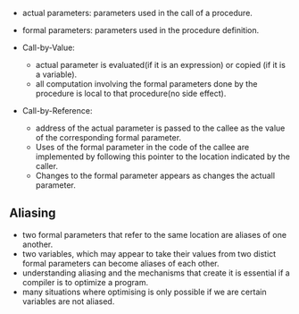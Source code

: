 - actual parameters: 
	parameters used in the call of a procedure.
- formal parameters:
	parameters used in the procedure definition.


- Call-by-Value:
	- actual parameter is evaluated(if it is an expression) or copied (if it is a variable).
	- all computation involving the formal parameters done by the procedure is local to that procedure(no side effect).
- Call-by-Reference:
	- address of the actual parameter is passed to the callee as the value of the corresponding formal parameter.
	- Uses of the formal parameter in the code of the callee are implemented by following this pointer to the location indicated by the caller.
	- Changes to the formal parameter appears as changes the actuall parameter.


Aliasing
-- 
- two formal parameters that refer to the same location are aliases of one another.
- two variables, which may appear to take their values from two distict formal parameters can become aliases of each other.
- understanding aliasing and the mechanisms that create it is essential if a compiler is to optimize a program.
- many situations where optimising is only possible if we are certain variables are not aliased.


